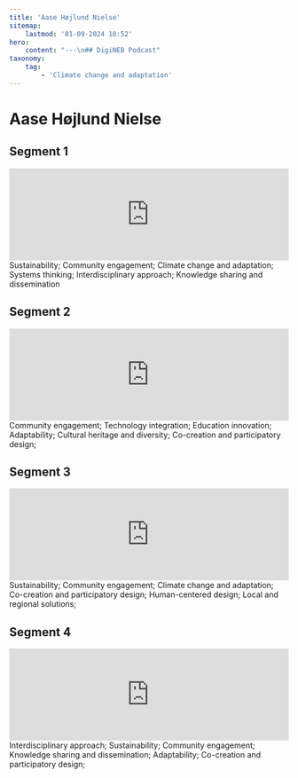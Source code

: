 ```yaml
---
title: 'Aase Højlund Nielse'
sitemap:
    lastmod: '01-09-2024 10:52'
hero:
    content: "---\n## DigiNEB Podcast"
taxonomy:
    tag:
        - 'Climate change and adaptation'
---
```


# Aase Højlund Nielse

## Segment 1
<iframe title="digineb" width="100%" height="166" scrolling="no" frameborder="no" allow="autoplay" src="https://w.soundcloud.com/player/?url=https%3A//api.soundcloud.com/tracks/1908081440&color=%234b4815&auto_play=false&hide_related=false&show_comments=true&show_user=true&show_reposts=false&show_teaser=false"></iframe>
Sustainability;
Community engagement;
Climate change and adaptation;
Systems thinking;
Interdisciplinary approach;
Knowledge sharing and dissemination

## Segment 2
<iframe title="digineb" width="100%" height="166" scrolling="no" frameborder="no" allow="autoplay" src="https://w.soundcloud.com/player/?url=https%3A//api.soundcloud.com/tracks/1908085343&color=%234b4815&auto_play=false&hide_related=false&show_comments=true&show_user=true&show_reposts=false&show_teaser=false"></iframe>
Community engagement;
Technology integration;
Education innovation;
Adaptability;
Cultural heritage and diversity;
Co-creation and participatory design;

## Segment 3
<iframe title="digineb" width="100%" height="166" scrolling="no" frameborder="no" allow="autoplay" src="https://w.soundcloud.com/player/?url=https%3A//api.soundcloud.com/tracks/1908085634&color=%234b4815&auto_play=false&hide_related=false&show_comments=true&show_user=true&show_reposts=false&show_teaser=false"></iframe>
Sustainability;
Community engagement;
Climate change and adaptation;
Co-creation and participatory design;
Human-centered design;
Local and regional solutions;

## Segment 4
<iframe title="digineb" width="100%" height="166" scrolling="no" frameborder="no" allow="autoplay" src="https://w.soundcloud.com/player/?url=https%3A//api.soundcloud.com/tracks/1908085886&color=%234b4815&auto_play=false&hide_related=false&show_comments=true&show_user=true&show_reposts=false&show_teaser=false"></iframe>
Interdisciplinary approach;
Sustainability;
Community engagement;
Knowledge sharing and dissemination;
Adaptability;
Co-creation and participatory design;